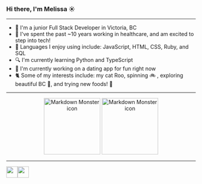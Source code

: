 ### Hi there, I'm Melissa :sunny:
- - - -
* :cherry_blossom: I'm a junior Full Stack Developer in Victoria, BC
* :space_invader: I've spent the past ~10 years working in healthcare, and am excited to step into tech!
* :speech_balloon: Languages I enjoy using include: JavaScript, HTML, CSS, Ruby, and SQL 
* :mag: I'm currently learning Python and TypeScript
* :rose: I'm currently working on a dating app for fun right now 
* :cat2: Some of my interests include: my cat Roo, spinning :bike: , exploring beautiful BC :evergreen_tree:, and trying new foods! :ramen:
	
 
- - - -
<!-- ![Melissa's GitHub stats](https://github-readme-stats.vercel.app/api?username=anuraghazra&theme=dark&show_icons=true) -->
<div align='center'>
<img src="https://github-readme-stats.vercel.app/api?username=mwilliamsonholmes&border_radius=15&layout=compact&hide=prs&theme=omni"
     alt="Markdown Monster icon"
     height="150em" /> <img src="https://github-readme-stats.vercel.app/api/top-langs/?username=mwilliamsonholmes&border_radius=15&layout=compact&theme=omni"
     alt="Markdown Monster icon"
      height="150em" />
</div>

- - - -

<div><img height="30em" src="https://komarev.com/ghpvc/?username=mwilliamsonholmes&color=blueviolet" /><img href="https://www.linkedin.com/in/melissa-williamson10/" src="https://img.shields.io/badge/LinkedIn-0077B5?style=for-the-badge&logo=linkedin&logoColor=white" height="30em"/> </div>



